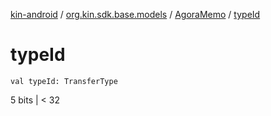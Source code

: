 [kin-android](../../index.md) / [org.kin.sdk.base.models](../index.md) / [AgoraMemo](index.md) / [typeId](./type-id.md)

# typeId

`val typeId: TransferType`

5 bits   | &lt; 32

